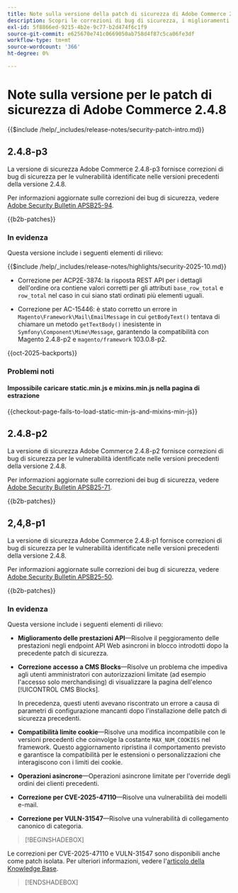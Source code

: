 ```yaml
---
title: Note sulla versione della patch di sicurezza di Adobe Commerce 2.4.8
description: Scopri le correzioni di bug di sicurezza, i miglioramenti della sicurezza e altri aggiornamenti relativi alla sicurezza inclusi nelle versioni delle patch di sicurezza per Adobe Commerce 2.4.7.
exl-id: 5f8866ed-9215-4b2e-9c77-b2d474f6c1f9
source-git-commit: e625670e741c0669050ab758d4f87c5ca06fe3df
workflow-type: tm+mt
source-wordcount: '366'
ht-degree: 0%

---
```


# Note sulla versione per le patch di sicurezza di Adobe Commerce 2.4.8

{{$include /help/_includes/release-notes/security-patch-intro.md}}

## 2.4.8-p3

La versione di sicurezza Adobe Commerce 2.4.8-p3 fornisce correzioni di bug di sicurezza per le vulnerabilità identificate nelle versioni precedenti della versione 2.4.8.

Per informazioni aggiornate sulle correzioni dei bug di sicurezza, vedere [Adobe Security Bulletin APSB25-94](https://helpx.adobe.com/it/security/products/magento/apsb25-94.html).

{{b2b-patches}}

### In evidenza

Questa versione include i seguenti elementi di rilievo:

{{$include /help/_includes/release-notes/highlights/security-2025-10.md}}

* Correzione per ACP2E-3874: la risposta REST API per i dettagli dell&#39;ordine ora contiene valori corretti per gli attributi `base_row_total` e `row_total` nel caso in cui siano stati ordinati più elementi uguali.

* Correzione per AC-15446: è stato corretto un errore in `Magento\Framework\Mail\EmailMessage` in cui `getBodyText()` tentava di chiamare un metodo `getTextBody()` inesistente in `Symfony\Component\Mime\Message`, garantendo la compatibilità con Magento 2.4.8-p2 e `magento/framework` 103.0.8-p2.

{{oct-2025-backports}}

### Problemi noti

#### Impossibile caricare static.min.js e mixins.min.js nella pagina di estrazione

{{checkout-page-fails-to-load-static-min-js-and-mixins-min-js}}

## 2.4.8-p2

La versione di sicurezza Adobe Commerce 2.4.8-p2 fornisce correzioni di bug di sicurezza per le vulnerabilità identificate nelle versioni precedenti della versione 2.4.8.

Per informazioni aggiornate sulle correzioni dei bug di sicurezza, vedere [Adobe Security Bulletin APSB25-71](https://helpx.adobe.com/it/security/products/magento/apsb25-71.html).

{{b2b-patches}}

## 2,4,8-p1

La versione di sicurezza Adobe Commerce 2.4.8-p1 fornisce correzioni di bug di sicurezza per le vulnerabilità identificate nelle versioni precedenti della versione 2.4.8.

Per informazioni aggiornate sulle correzioni dei bug di sicurezza, vedere [Adobe Security Bulletin APSB25-50](https://helpx.adobe.com/it/security/products/magento/apsb25-50.html).

{{b2b-patches}}

### In evidenza

Questa versione include i seguenti elementi di rilievo:

* **Miglioramento delle prestazioni API**—Risolve il peggioramento delle prestazioni negli endpoint API Web asincroni in blocco introdotti dopo la precedente patch di sicurezza.<!-- AC-14078 -->

* **Correzione accesso a CMS Blocks**—Risolve un problema che impediva agli utenti amministratori con autorizzazioni limitate (ad esempio l&#39;accesso solo merchandising) di visualizzare la pagina dell&#39;elenco [!UICONTROL CMS Blocks].

  In precedenza, questi utenti avevano riscontrato un errore a causa di parametri di configurazione mancanti dopo l&#39;installazione delle patch di sicurezza precedenti.<!-- AC-14087 -->

* **Compatibilità limite cookie**—Risolve una modifica incompatibile con le versioni precedenti che coinvolge la costante `MAX_NUM_COOKIES` nel framework. Questo aggiornamento ripristina il comportamento previsto e garantisce la compatibilità per le estensioni o personalizzazioni che interagiscono con i limiti dei cookie.<!-- AC-14475 -->

* **Operazioni asincrone**—Operazioni asincrone limitate per l&#39;override degli ordini dei clienti precedenti.<!-- AC-13917 -->

* **Correzione per CVE-2025-47110**—Risolve una vulnerabilità dei modelli e-mail.<!-- AC-14695 -->

* **Correzione per VULN-31547**—Risolve una vulnerabilità di collegamento canonico di categoria.<!-- AC-14713 -->

>[!BEGINSHADEBOX]

Le correzioni per CVE-2025-47110 e VULN-31547 sono disponibili anche come patch isolata. Per ulteriori informazioni, vedere l&#39;[articolo della Knowledge Base](https://experienceleague.adobe.com/it/docs/commerce-knowledge-base/kb/troubleshooting/known-issues-patches-attached/security-update-available-for-adobe-commerce-apsb25-50).

>[!ENDSHADEBOX]

<!-- Last updated from includes: 2025-10-22 11:16:25 -->
